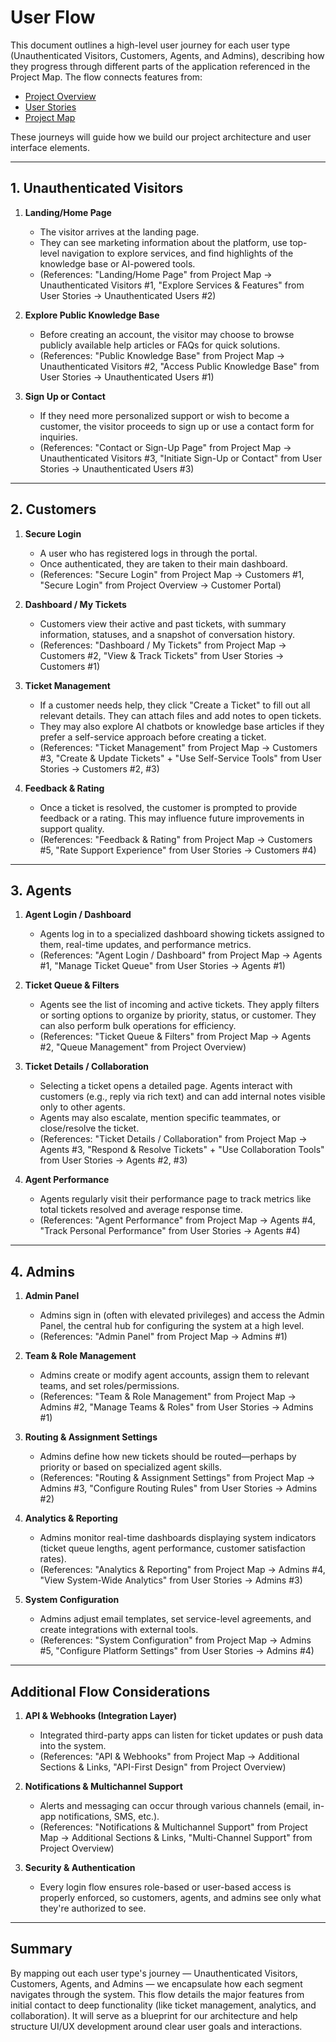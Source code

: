 # User Flow

This document outlines a high-level user journey for each user type (Unauthenticated Visitors, Customers, Agents, and Admins), describing how they progress through different parts of the application referenced in the Project Map. The flow connects features from:
- [Project Overview](./project-overview.md)  
- [User Stories](./user-stories.md)  
- [Project Map](./project-map.md)

These journeys will guide how we build our project architecture and user interface elements.

---

## 1. Unauthenticated Visitors

1. **Landing/Home Page**  
   - The visitor arrives at the landing page.  
   - They can see marketing information about the platform, use top-level navigation to explore services, and find highlights of the knowledge base or AI-powered tools.  
   - (References: "Landing/Home Page" from Project Map → Unauthenticated Visitors #1, "Explore Services & Features" from User Stories → Unauthenticated Users #2)

2. **Explore Public Knowledge Base**  
   - Before creating an account, the visitor may choose to browse publicly available help articles or FAQs for quick solutions.  
   - (References: "Public Knowledge Base" from Project Map → Unauthenticated Visitors #2, "Access Public Knowledge Base" from User Stories → Unauthenticated Users #1)

3. **Sign Up or Contact**  
   - If they need more personalized support or wish to become a customer, the visitor proceeds to sign up or use a contact form for inquiries.  
   - (References: "Contact or Sign-Up Page" from Project Map → Unauthenticated Visitors #3, "Initiate Sign-Up or Contact" from User Stories → Unauthenticated Users #3)

---

## 2. Customers

1. **Secure Login**  
   - A user who has registered logs in through the portal.  
   - Once authenticated, they are taken to their main dashboard.  
   - (References: "Secure Login" from Project Map → Customers #1, "Secure Login" from Project Overview → Customer Portal)

2. **Dashboard / My Tickets**  
   - Customers view their active and past tickets, with summary information, statuses, and a snapshot of conversation history.  
   - (References: "Dashboard / My Tickets" from Project Map → Customers #2, "View & Track Tickets" from User Stories → Customers #1)

3. **Ticket Management**  
   - If a customer needs help, they click "Create a Ticket" to fill out all relevant details. They can attach files and add notes to open tickets.  
   - They may also explore AI chatbots or knowledge base articles if they prefer a self-service approach before creating a ticket.  
   - (References: "Ticket Management" from Project Map → Customers #3, "Create & Update Tickets" + "Use Self-Service Tools" from User Stories → Customers #2, #3)

4. **Feedback & Rating**  
   - Once a ticket is resolved, the customer is prompted to provide feedback or a rating. This may influence future improvements in support quality.  
   - (References: "Feedback & Rating" from Project Map → Customers #5, "Rate Support Experience" from User Stories → Customers #4)

---

## 3. Agents

1. **Agent Login / Dashboard**  
   - Agents log in to a specialized dashboard showing tickets assigned to them, real-time updates, and performance metrics.  
   - (References: "Agent Login / Dashboard" from Project Map → Agents #1, "Manage Ticket Queue" from User Stories → Agents #1)

2. **Ticket Queue & Filters**  
   - Agents see the list of incoming and active tickets. They apply filters or sorting options to organize by priority, status, or customer. They can also perform bulk operations for efficiency.  
   - (References: "Ticket Queue & Filters" from Project Map → Agents #2, "Queue Management" from Project Overview)

3. **Ticket Details / Collaboration**  
   - Selecting a ticket opens a detailed page. Agents interact with customers (e.g., reply via rich text) and can add internal notes visible only to other agents.  
   - Agents may also escalate, mention specific teammates, or close/resolve the ticket.  
   - (References: "Ticket Details / Collaboration" from Project Map → Agents #3, "Respond & Resolve Tickets" + "Use Collaboration Tools" from User Stories → Agents #2, #3)

4. **Agent Performance**  
   - Agents regularly visit their performance page to track metrics like total tickets resolved and average response time.  
   - (References: "Agent Performance" from Project Map → Agents #4, "Track Personal Performance" from User Stories → Agents #4)

---

## 4. Admins

1. **Admin Panel**  
   - Admins sign in (often with elevated privileges) and access the Admin Panel, the central hub for configuring the system at a high level.  
   - (References: "Admin Panel" from Project Map → Admins #1)

2. **Team & Role Management**  
   - Admins create or modify agent accounts, assign them to relevant teams, and set roles/permissions.  
   - (References: "Team & Role Management" from Project Map → Admins #2, "Manage Teams & Roles" from User Stories → Admins #1)

3. **Routing & Assignment Settings**  
   - Admins define how new tickets should be routed—perhaps by priority or based on specialized agent skills.  
   - (References: "Routing & Assignment Settings" from Project Map → Admins #3, "Configure Routing Rules" from User Stories → Admins #2)

4. **Analytics & Reporting**  
   - Admins monitor real-time dashboards displaying system indicators (ticket queue lengths, agent performance, customer satisfaction rates).  
   - (References: "Analytics & Reporting" from Project Map → Admins #4, "View System-Wide Analytics" from User Stories → Admins #3)

5. **System Configuration**  
   - Admins adjust email templates, set service-level agreements, and create integrations with external tools.  
   - (References: "System Configuration" from Project Map → Admins #5, "Configure Platform Settings" from User Stories → Admins #4)

---

## Additional Flow Considerations

1. **API & Webhooks (Integration Layer)**  
   - Integrated third-party apps can listen for ticket updates or push data into the system.  
   - (References: "API & Webhooks" from Project Map → Additional Sections & Links, "API-First Design" from Project Overview)

2. **Notifications & Multichannel Support**  
   - Alerts and messaging can occur through various channels (email, in-app notifications, SMS, etc.).  
   - (References: "Notifications & Multichannel Support" from Project Map → Additional Sections & Links, "Multi-Channel Support" from Project Overview)

3. **Security & Authentication**  
   - Every login flow ensures role-based or user-based access is properly enforced, so customers, agents, and admins see only what they're authorized to see.

---

## Summary

By mapping out each user type's journey — Unauthenticated Visitors, Customers, Agents, and Admins — we encapsulate how each segment navigates through the system. This flow details the major features from initial contact to deep functionality (like ticket management, analytics, and collaboration). It will serve as a blueprint for our architecture and help structure UI/UX development around clear user goals and interactions. 